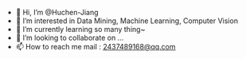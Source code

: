 - 👋 Hi, I’m @Huchen-Jiang
- 👀 I’m interested in Data Mining, Machine Learning, Computer Vision
- 🌱 I’m currently learning so many thing~
- 💞️ I’m looking to collaborate on ...
- 📫 How to reach me mail : 2437489168@qq.com

<!---
Huchen-Jiang/Huchen-Jiang is a ✨ special ✨ repository because its `README.md` (this file) appears on your GitHub profile.
You can click the Preview link to take a look at your changes.
--->
